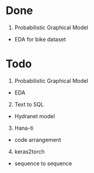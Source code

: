 # Done

1. Probabilistic Graphical Model
- EDA for bike dataset

# Todo

1. Probabilistic Graphical Model
- EDA

2. Text to SQL
- Hydranet model

3. Hana-ti
- code arrangement

4. keras2torch
- sequence to sequence
